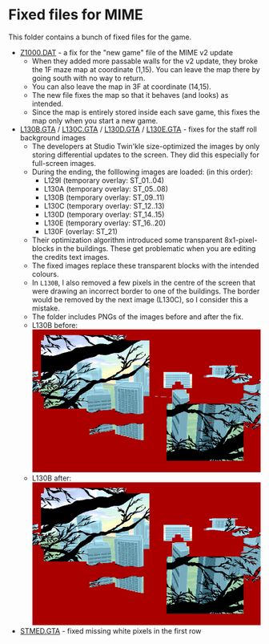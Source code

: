 # Fixed files for MIME

This folder contains a bunch of fixed files for the game.

- [Z1000.DAT](Z1000.DAT) - a fix for the "new game" file of the MIME v2 update
  - When they added more passable walls for the v2 update, they broke the 1F maze map at coordinate (1,15). You can leave the map there by going south with no way to return.
  - You can also leave the map in 3F at coordinate (14,15).
  - The new file fixes the map so that it behaves (and looks) as intended.
  - Since the map is entirely stored inside each save game, this fixes the map only when you start a new game.
- [L130B.GTA](L130B.GTA) / [L130C.GTA](L130C.GTA) / [L130D.GTA](L130D.GTA) / [L130E.GTA](L130E.GTA) - fixes for the staff roll background images
  - The developers at Studio Twin'kle size-optimized the images by only storing differential updates to the screen. They did this especially for full-screen images.
  - During the ending, the folllowing images are loaded: (in this order):
    - L129I (temporary overlay: ST\_01..04)
    - L130A (temporary overlay: ST\_05..08)
    - L130B (temporary overlay: ST\_09..11)
    - L130C (temporary overlay: ST\_12..13)
    - L130D (temporary overlay: ST\_14..15)
    - L130E (temporary overlay: ST\_16..20)
    - L130F (overlay: ST\_21)
  - Their optimization algorithm introduced some transparent 8x1-pixel-blocks in the buildings. These get problematic when you are editing the credits text images.
  - The fixed images replace these transparent blocks with the intended colours.
  - In `L130B`, I also removed a few pixels in the centre of the screen that were drawing an incorrect border to one of the buildings. The border would be removed by the next image (L130C), so I consider this a mistake.
  - The folder includes PNGs of the images before and after the fix.
  - L130B before:  
    ![L130B original](L130B-org.png)
  - L130B after:  
    ![L130B fixed](L130B.png)
- [STMED.GTA](STMED.GTA) - fixed missing white pixels in the first row
